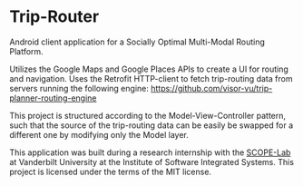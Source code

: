 # Trip-Router
Android client application for a Socially Optimal Multi-Modal Routing Platform.

Utilizes the Google Maps and Google Places APIs to create a UI for routing and navigation. Uses the Retrofit HTTP-client to fetch trip-routing data from servers running the following engine: https://github.com/visor-vu/trip-planner-routing-engine

This project is structured according to the Model-View-Controller pattern, such that the source of the trip-routing data can be easily be swapped for a different one by modifying only the Model layer.

This application was built during a research internship with the [SCOPE-Lab](http://scope.isis.vanderbilt.edu/) at Vanderbilt University at the Institute of Software Integrated Systems.
This project is licensed under the terms of the MIT license.

